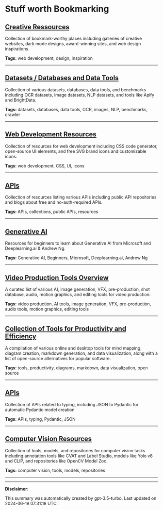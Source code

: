 # Stuff worth Bookmarking

## [Creative Ressources](./creative.md)

Collection of bookmark-worthy places including galleries of creative websites, dark mode designs, award-winning sites, and web design inspirations.

**Tags:** web development, design, inspiration

---

## [Datasets / Databases and Data Tools](./data.md)

Collection of various datasets, databases, data tools, and benchmarks including OCR datasets, image datasets, NLP datasets, and tools like Apify and BrightData.

**Tags:** datasets, databases, data tools, OCR, images, NLP, benchmarks, crawler

---

## [Web Development Resources](./web-development.md)

Collection of resources for web development including CSS code generator, open-source UI elements, and free SVG brand icons and customizable icons.

**Tags:** web development, CSS, UI, icons

---

## [APIs](./api.md)

Collection of resources listing various APIs including public API repositories and blogs about free and no-auth-required APIs.

**Tags:** APIs, collections, public APIs, resources

---

## [Generative AI](./learning.md)

Resources for beginners to learn about Generative AI from Microsoft and Deeplearning.ai & Andrew Ng.

**Tags:** Generative AI, Beginners, Microsoft, Deeplearning.ai, Andrew Ng

---

## [Video Production Tools Overview](./videography.md)

A curated list of various AI, image generation, VFX, pre-production, shot database, audio, motion graphics, and editing tools for video production.

**Tags:** video production, AI tools, image generation, VFX, pre-production, audio tools, motion graphics, editing tools

---

## [Collection of Tools for Productivity and Efficiency](./tools.md)

A compilation of various online and desktop tools for mind mapping, diagram creation, markdown generation, and data visualization, along with a list of open-source alternatives for popular software.

**Tags:** tools, productivity, diagrams, markdown, data visualization, open source

---

## [APIs](./python.md)

Collection of APIs related to typing, including JSON to Pydantic for automatic Pydantic model creation

**Tags:** APIs, typing, Pydantic, JSON

---

## [Computer Vision Resources](./computer-vision.md)

Collection of tools, models, and repositories for computer vision tasks including annotation tools like CVAT and Label Studio, models like Yolo v8 and CLIP, and repositories like OpenCV Model Zoo.

**Tags:** computer vision, tools, models, repositories

---

---

**Disclaimer:**

This summary was automatically created by gpt-3.5-turbo. Last updated on 2024-06-19 07:31:18 UTC.
